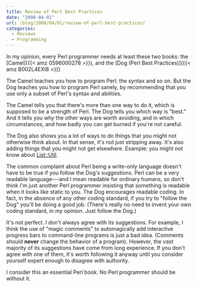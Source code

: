 ```yaml
---
title: Review of Perl Best Practices
date: "2008-04-01"
url: /blog/2008/04/01/review-of-perl-best-practices/
categories:
  - Reviews
  - Programming
---
```


In my opinion, every Perl programmer needs at least these two books: the [Camel]({{< amz 0596000278 >}}), and the [Dog (Perl Best Practices)]({{< amz B002L4EXI8 >}})

The Camel teaches you how to program Perl: the syntax and so on. But the Dog teaches you how to program Perl sanely, by recommending that you use only a subset of Perl's syntax and abilities.

The Camel tells you that there's more than one way to do it, which is supposed to be a strength of Perl. The Dog tells you which way is "best." And it tells you why the other ways are worth avoiding, and in which circumstances, and how badly you can get burned if you're not careful.

The Dog also shows you a lot of ways to do things that you might not otherwise think about. In that sense, it's not just stripping away. It's also adding things that you might not get elsewhere. Example: you might not know about [List::Util](http://perldoc.perl.org/List/Util.html).

The common complaint about Perl being a write-only language doesn't have to be true if you follow the Dog's suggestions. Perl can be a very readable language---and I mean readable for ordinary humans, so don't think I'm just another Perl programmer insisting that something is readable when it looks like static to you. The Dog encourages readable coding. In fact, in the absence of any other coding standard, if you try to "follow the Dog" you'll be doing a good job. (There's really no need to invent your own coding standard, in my opinion. Just follow the Dog.)

It's not perfect. I don't always agree with its suggestions. For example, I think the use of "magic comments" to automagically add interactive progress bars to command-line programs is just a bad idea. (Comments should **never** change the behavior of a program). However, the vast majority of its suggestions have come from long experience. If you don't agree with one of them, it's worth following it anyway until you consider yourself expert enough to disagree with authority.

I consider this an essential Perl book. No Perl programmer should be without it.


